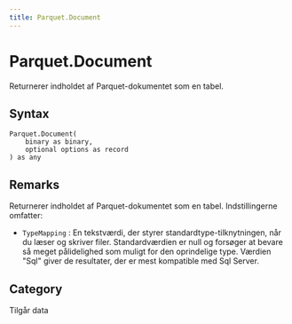 ```yaml
---
title: Parquet.Document
---
```


# Parquet.Document


Returnerer indholdet af Parquet-dokumentet som en tabel.


## Syntax

```powerquery
Parquet.Document(
    binary as binary,
    optional options as record
) as any
```


## Remarks

Returnerer indholdet af Parquet-dokumentet som en tabel. Indstillingerne omfatter:    <ul>    <li> <code>TypeMapping</code> : En tekstværdi, der styrer standardtype-tilknytningen, når du læser og skriver filer. Standardværdien er null og forsøger at bevare så meget pålidelighed som muligt for den oprindelige type. Værdien "Sql" giver de resultater, der er mest kompatible med Sql Server.</li>    </ul>



## Category
Tilgår data
